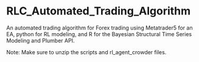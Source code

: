 # RLC_Automated_Trading_Algorithm
An automated trading algorithm for Forex trading using Metatrader5 for an EA, python for RL modeling, and R for the Bayesian Structural Time Series Modeling and Plumber API.

Note: Make sure to unzip the scripts and rl_agent_crowder files. 

